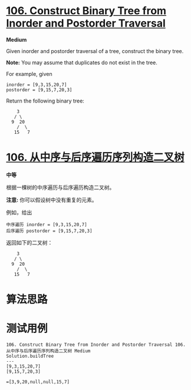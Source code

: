 # [106. Construct Binary Tree from Inorder and Postorder Traversal][enTitle]

**Medium**

Given inorder and postorder traversal of a tree, construct the binary tree.

**Note:**  You may assume that duplicates do not exist in the tree.

For example, given

```
inorder = [9,3,15,20,7]
postorder = [9,15,7,20,3]
```

Return the following binary tree:

```
    3
   / \
  9  20
    /  \
   15   7

```
# [106. 从中序与后序遍历序列构造二叉树][cnTitle]

**中等**

根据一棵树的中序遍历与后序遍历构造二叉树。

**注意:**  你可以假设树中没有重复的元素。

例如，给出

```
中序遍历 inorder = [9,3,15,20,7]
后序遍历 postorder = [9,15,7,20,3]
```

返回如下的二叉树：

```
    3
   / \
  9  20
    /  \
   15   7

```


# 算法思路

# 测试用例
```
106. Construct Binary Tree from Inorder and Postorder Traversal 106. 从中序与后序遍历序列构造二叉树 Medium
Solution.buildTree
---
[9,3,15,20,7]
[9,15,7,20,3]

=[3,9,20,null,null,15,7]
```

[enTitle]: https://leetcode.com/problems/construct-binary-tree-from-inorder-and-postorder-traversal/
[cnTitle]: https://leetcode-cn.com/problems/construct-binary-tree-from-inorder-and-postorder-traversal/
